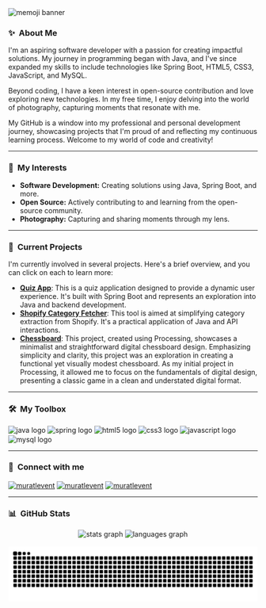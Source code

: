 <img width="1834" alt="memoji banner" src="https://github.com/muratlevent/muratlevent/assets/114761006/d796772c-96b8-4ea1-8b22-b99aa9f5aabb">

### ✨ &nbsp;About Me

<p align="left">
  I'm an aspiring software developer with a passion for creating impactful solutions. My journey in programming began with Java, and I've since expanded my skills to include technologies like Spring Boot, HTML5, CSS3, JavaScript, and MySQL.
</p>

<p align="left">
  Beyond coding, I have a keen interest in open-source contribution and love exploring new technologies. In my free time, I enjoy delving into the world of photography, capturing moments that resonate with me.
</p>

<p align="left">
  My GitHub is a window into my professional and personal development journey, showcasing projects that I'm proud of and reflecting my continuous learning process. Welcome to my world of code and creativity!
</p>

---

### 🌱 &nbsp;My Interests

- **Software Development:** Creating solutions using Java, Spring Boot, and more.
- **Open Source:** Actively contributing to and learning from the open-source community.
- **Photography:** Capturing and sharing moments through my lens.

---

### 🚀 &nbsp;Current Projects

I'm currently involved in several projects. Here's a brief overview, and you can click on each to learn more:

- [**Quiz App**](https://github.com/muratlevent/QuizApp): This is a quiz application designed to provide a dynamic user experience. It's built with Spring Boot and represents an exploration into Java and backend development.
- [**Shopify Category Fetcher**](https://github.com/muratlevent/ShopifyCategoryFetcher): This tool is aimed at simplifying category extraction from Shopify. It's a practical application of Java and API interactions.
- [**Chessboard**](https://github.com/muratlevent/Chessboard): This project, created using Processing, showcases a minimalist and straightforward digital chessboard design. Emphasizing simplicity and clarity, this project was an exploration in creating a functional yet visually modest chessboard. As my initial project in Processing, it allowed me to focus on the fundamentals of digital design, presenting a classic game in a clean and understated digital format.

---

### 🛠️ &nbsp;My Toolbox

<div align="left">
  <img align="center" src="https://cdn.jsdelivr.net/gh/devicons/devicon/icons/java/java-original.svg" height="30" width="40" alt="java logo"  />
  <img align="center" src="https://cdn.jsdelivr.net/gh/devicons/devicon/icons/spring/spring-original.svg" height="30" width="40" alt="spring logo"  />
  <img align="center" src="https://cdn.jsdelivr.net/gh/devicons/devicon/icons/html5/html5-original.svg" height="30" width="40" alt="html5 logo"  />
  <img align="center" src="https://cdn.jsdelivr.net/gh/devicons/devicon/icons/css3/css3-original.svg" height="30" width="40" alt="css3 logo"  />
  <img align="center" src="https://cdn.jsdelivr.net/gh/devicons/devicon/icons/javascript/javascript-original.svg" height="30" width="40" alt="javascript logo"  />
  <img align="center" src="https://cdn.jsdelivr.net/gh/devicons/devicon/icons/mysql/mysql-original.svg" height="30" width="40" alt="mysql logo"  />
</div>

---

### 🔗 &nbsp;Connect with me

<div align="left">
<a href="https://linkedin.com/in/muratlevent" target="blank"><img align="center" src="https://raw.githubusercontent.com/maurodesouza/profile-readme-generator/master/src/assets/icons/social/linkedin/default.svg" alt="muratlevent" height="30" width="40" /></a>
<a href="https://twitter.com/dev_muratlevent" target="blank"><img align="center" src="https://raw.githubusercontent.com/maurodesouza/profile-readme-generator/master/src/assets/icons/social/twitter/default.svg" alt="muratlevent" height="30" width="40" /></a>
<a href="https://instagram.com/muratlevent" target="blank"><img align="center" src="https://raw.githubusercontent.com/maurodesouza/profile-readme-generator/master/src/assets/icons/social/instagram/default.svg" alt="muratlevent" height="30" width="40" /></a>
</div>

---

### 📊 &nbsp;GitHub Stats

<div align="center">
  <img src="https://github-readme-stats.vercel.app/api?username=muratlevent&hide_title=false&hide_rank=false&show_icons=true&include_all_commits=false&count_private=true&disable_animations=false&theme=discord_old_blurple&locale=en&hide_border=false" height="150" alt="stats graph"  />
  <img src="https://github-readme-stats.vercel.app/api/top-langs?username=muratlevent&locale=en&hide_title=false&layout=compact&card_width=320&langs_count=5&theme=discord_old_blurple&hide_border=false" height="150" alt="languages graph"  />
</div>

<br clear="both">

<img src="https://raw.githubusercontent.com/muratlevent/muratlevent/output/snake.svg" alt="Snake animation" />
